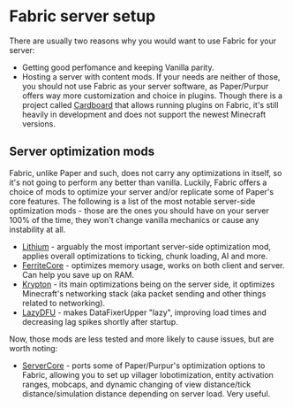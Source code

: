 # Fabric server setup
There are usually two reasons why you would want to use Fabric for your server:
- Getting good perfomance and keeping Vanilla parity.
- Hosting a server with content mods.
If your needs are neither of those, you should not use Fabric as your server software, as Paper/Purpur offers way more customization and choice in plugins.
Though there is a project called [Cardboard](https://github.com/CardboardPowered/cardboard) that allows running plugins on Fabric, it's still heavily in development and does not support the newest Minecraft versions.

## Server optimization mods
Fabric, unlike Paper and such, does not carry any optimizations in itself, so it's not going to perform any better than vanilla.
Luckily, Fabric offers a choice of mods to optimize your server and/or replicate some of Paper's core features. The following is a list of the most notable server-side optimization mods - those are the ones you should have on your server 100% of the time, they won't change vanilla mechanics or cause any instability at all.

- [Lithium]() - arguably the most important server-side optimization mod, applies overall optimizations to ticking, chunk loading, AI and more.
- [FerriteCore]() - optimizes memory usage, works on both client and server. Can help you save up on RAM.
- [Krypton]() - its main optimizations being on the server side, it optimizes Minecraft's networking stack (aka packet sending and other things related to networking).
- [LazyDFU]() - makes DataFixerUpper "lazy", improving load times and decreasing lag spikes shortly after startup. 

Now, those mods are less tested and more likely to cause issues, but are worth noting:

- [ServerCore]() - ports some of Paper/Purpur's optimization options to Fabric, allowing you to set up villager lobotimization, entity activation ranges, mobcaps, and dynamic changing of view distance/tick distance/simulation distance depending on server load. Very useful.
